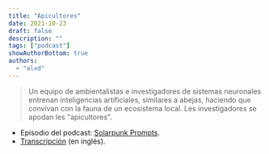 ```yaml
---
title: "Apicultores"
date: 2021-10-23
draft: false
description: ""
tags: ["podcast"]
showAuthorBottom: true
authors:
  - "alxd"
---
```


> Un equipo de ambientalistas e investigadores de sistemas neuronales entrenan inteligencias artificiales, similares a abejas, haciendo que convivan con la fauna de un ecosistema local. Les investigadores se apodan les "apicultores".

- Episodio del podcast: [Solarpunk Prompts](https://podcast.tomasino.org/@SolarpunkPrompts/episodes/the-beekeepers).
- [Transcripción](https://wiki.tomasino.org/writing/Solarpunk-Prompts---The-Beekeepers) (en inglés).

